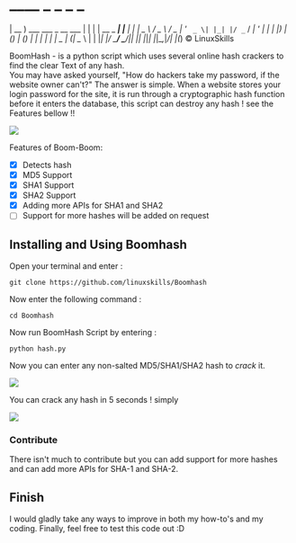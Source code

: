 # ____                        _   _           _     _ 
 | __ )  ___   ___  _ __ ___ | | | | __ _ ___| |__ | |
 |  _ \ / _ \ / _ \| '_ ` _ \| |_| |/ _` / __| '_ \| |
 | |_) | (_) | (_) | | | | | |  _  | (_| \__ \ | | |_|
 |____/ \___/ \___/|_| |_| |_|_| |_|\__,_|___/_| |_(_) © LinuxSkills 

BoomHash - is a python script which uses several online hash crackers to find the clear Text of any hash.<br>
You may have asked yourself, "How do hackers take my password, if the website owner can't?" The answer is simple. When a website stores your login password for the site, it is run through a cryptographic hash function before it enters the database, 
this script can destroy any hash ! see the Features bellow !!

<img src='https://i.imgur.com/yt9EoiO.png' /><br>

Features of Boom-Boom:
- [x] Detects hash
- [x] MD5 Support
- [x] SHA1 Support
- [x] SHA2 Support
- [x] Adding more APIs for SHA1 and SHA2
- [ ] Support for more hashes will be added on request

## Installing and Using Boomhash
Open your terminal and enter :
```
git clone https://github.com/linuxskills/Boomhash
```
Now enter the following command :
```
cd Boomhash
```
Now run BoomHash Script by entering :
```
python hash.py
```
Now you can enter any non-salted MD5/SHA1/SHA2 hash to *crack* it.

<img src='https://i.imgur.com/vsYPnbp.png' />

You can crack any hash in 5 seconds ! simply

<img src='https://i.imgur.com/HBHw1iz.png' />

### Contribute
There isn't much to contribute but you can add support for more hashes and can add more APIs for SHA-1 and SHA-2.
## Finish
I would gladly take any ways to improve in both my how-to's and my coding. Finally, feel free to test this code out :D
